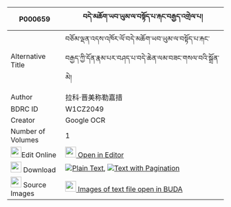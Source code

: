 |P000659|བདེ་མཆོག་ཡབ་ཡུམ་ལ་བསྟོད་པ་རྐང་བརྒྱད་འགྲེལ་པ། 
| --- | --- 
|Alternative Title |བཅོམ་ལྡན་འདས་འཁོར་ལོ་བདེ་མཆོག་ཡབ་ཡུམ་ལ་བསྟོད་པ་རྐང་བརྒྱད་ཀྱི་དོན་རྣམ་པར་བཤད་པ་བདེ་ཆེན་ལམ་བཟང་གསལ་བའི་སྒྲོན་མེ།
|Author| 拉科·晋美称勒嘉措
|BDRC ID | W1CZ2049
|Creator | Google OCR
|Number of Volumes| 1
|<img width="25" src="https://img.icons8.com/color/25/000000/edit-property.png">Edit Online| [<img width="25" src="https://avatars.githubusercontent.com/u/45091458?s=200&v=4"> Open in Editor](http://editor.openpecha.org/P000659)
|<img width="25" src="https://img.icons8.com/fluent/48/000000/download-2.png"/>  Download | [![](https://img.icons8.com/color/20/000000/txt.png)Plain Text](https://github.com/Openpecha/P000659/releases/download/v1/demchok_yabyum_la_topa_kang_gy_plain_P000659.zip), [![](https://img.icons8.com/color/20/000000/txt.png)Text with Pagination](https://github.com/Openpecha/P000659/releases/download/v1/demchok_yabyum_la_topa_kang_gy_pages_P000659.zip)
|<img width="25" src="https://img.icons8.com/plasticine/100/000000/pictures-folder.png"/>  Source Images | [<img width="25" src="https://library.bdrc.io/icons/BUDA-small.svg"> Images of text file open in BUDA](https://library.bdrc.io/show/bdr:W1CZ2049)